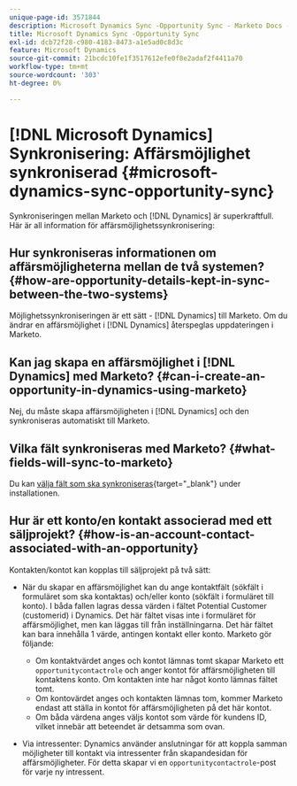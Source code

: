 ```yaml
---
unique-page-id: 3571844
description: Microsoft Dynamics Sync -Opportunity Sync - Marketo Docs - Produktdokumentation
title: Microsoft Dynamics Sync -Opportunity Sync
exl-id: dcb72f28-c980-4183-8473-a1e5ad0c8d3c
feature: Microsoft Dynamics
source-git-commit: 21bcdc10fe1f3517612efe0f8e2adaf2f4411a70
workflow-type: tm+mt
source-wordcount: '303'
ht-degree: 0%

---
```


# [!DNL Microsoft Dynamics] Synkronisering: Affärsmöjlighet synkroniserad {#microsoft-dynamics-sync-opportunity-sync}

Synkroniseringen mellan Marketo och [!DNL Dynamics] är superkraftfull. Här är all information för affärsmöjlighetssynkronisering:

## Hur synkroniseras informationen om affärsmöjligheterna mellan de två systemen? {#how-are-opportunity-details-kept-in-sync-between-the-two-systems}

Möjlighetssynkroniseringen är ett sätt - [!DNL Dynamics] till Marketo. Om du ändrar en affärsmöjlighet i [!DNL Dynamics] återspeglas uppdateringen i Marketo.

## Kan jag skapa en affärsmöjlighet i [!DNL Dynamics] med Marketo? {#can-i-create-an-opportunity-in-dynamics-using-marketo}

Nej, du måste skapa affärsmöjligheten i [!DNL Dynamics] och den synkroniseras automatiskt till Marketo.

## Vilka fält synkroniseras med Marketo? {#what-fields-will-sync-to-marketo}

Du kan [välja fält som ska synkroniseras](/help/marketo/product-docs/crm-sync/microsoft-dynamics-sync/sync-setup/microsoft-dynamics-365-with-ropc-connection/step-4-of-4-connect.md#select-fields-to-sync){target="_blank"} under installationen.

## Hur är ett konto/en kontakt associerad med ett säljprojekt? {#how-is-an-account-contact-associated-with-an-opportunity}

Kontakten/kontot kan kopplas till säljprojekt på två sätt:

* När du skapar en affärsmöjlighet kan du ange kontaktfält (sökfält i formuläret som ska kontaktas) och/eller konto (sökfält i formuläret till konto). I båda fallen lagras dessa värden i fältet Potential Customer (customerid) i Dynamics. Det här fältet visas inte i formuläret för affärsmöjlighet, men kan läggas till från inställningarna. Det här fältet kan bara innehålla 1 värde, antingen kontakt eller konto. Marketo gör följande:

   * Om kontaktvärdet anges och kontot lämnas tomt skapar Marketo ett `opportunitycontactrole` och anger kontot för affärsmöjligheten till kontaktens konto. Om kontakten inte har något konto lämnas fältet tomt.
   * Om kontovärdet anges och kontakten lämnas tom, kommer Marketo endast att ställa in kontot för affärsmöjligheten på det här kontot.
   * Om båda värdena anges väljs kontot som värde för kundens ID, vilket innebär att beteendet är detsamma som ovan.

* Via intressenter: Dynamics använder anslutningar för att koppla samman möjligheter till kontakt via intressenter från skapandesidan för affärsmöjligheter. För detta skapar vi en `opportunitycontactrole`-post för varje ny intressent.
